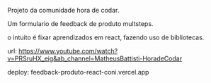 Projeto da comunidade hora de codar.

Um formulario de feedback de produto multsteps.

o intuito é fixar aprendizados em react, fazendo uso de bibliotecas.


url: https://www.youtube.com/watch?v=PRSruHX_eig&ab_channel=MatheusBattisti-HoradeCodar


deploy: feedback-produto-react-coni.vercel.app